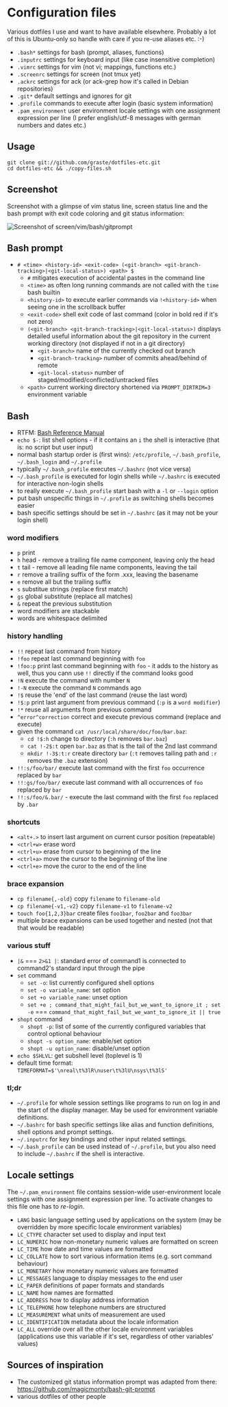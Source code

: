 # Configuration files

Various dotfiles I use and want to have available elsewhere. Probably a lot of this is Ubuntu-only so handle with care if you re-use aliases etc. :-)

- `.bash*` settings for bash (prompt, aliases, functions)
- `.inputrc` settings for keyboard input (like case insensitive completion)
- `.vimrc` settings for vim (not vi; mappings, functions etc.)
- `.screenrc` settings for screen (not tmux yet)
- `.ackrc` settings for ack (or ack-grep how it's called in Debian repositories)
- `.git*` default settings and ignores for git
- `.profile` commands to execute after login (basic system information)
- `.pam_environment` user environment locale settings with one assignment expression per line (I prefer english/utf-8 messages with german numbers and dates etc.)

## Usage

    git clone git://github.com/graste/dotfiles-etc.git
    cd dotfiles-etc && ./copy-files.sh

## Screenshot

Screenshot with a glimpse of vim status line, screen status line and the bash
prompt with exit code coloring and git status information:

![Screenshot of screen/vim/bash/gitprompt](https://raw.github.com/graste/dotfiles-etc/master/screen-vim-bash-gitprompt.png)

## Bash prompt

- `# <time> <history-id> <exit-code> (<git-branch> <git-branch-tracking>|<git-local-status>) <path> $ `
    - `#` mitigates execution of accidental pastes in the command line
    - `<time>` as often long running commands are not called with the `time` bash builtin
    - `<history-id>` to execute earlier commands via `!<history-id>` when seeing one in the scrollback buffer
    - `<exit-code>` shell exit code of last command (color in bold red if it's not zero)
    - `(<git-branch> <git-branch-tracking>|<git-local-status>)` displays detailed useful information about the git repository in the current working directory (not displayed if not in a git directory)
        - `<git-branch>` name of the currently checked out branch
        - `<git-branch-tracking>` number of commits ahead/behind of remote
        - `<git-local-status>` number of staged/modified/conflicted/untracked files
    - `<path>` current working directory shortened via `PROMPT_DIRTRIM=3` environment variable

## Bash

- RTFM: [Bash Reference Manual](http://www.gnu.org/software/bash/manual/bashref.html)
- `echo $-`: list shell options - if it contains an `i` the shell is interactive (that is: no script but user input)
- normal bash startup order is (first wins): `/etc/profile`, `~/.bash_profile`, `~/.bash_login` and `~/.profile`
- typically `~/.bash_profile` executes `~/.bashrc` (not vice versa)
- `~/.bash_profile` is executed for login shells while `~/.bashrc` is executed for interactive non-login shells
- to really execute `~/.bash_profile` start bash with a `-l` or `--login` option
- put bash unspecific things in `~/.profile` as switching shells becomes easier
- bash specific settings should be set in `~/.bashrc` (as it may not be your login shell)

### word modifiers

- `p` print
- `h` head - remove a trailing file name component, leaving only the head
- `t` tail - remove all leading file name components, leaving the tail
- `r` remove a trailing suffix of the form .xxx, leaving the basename
- `e` remove all but the trailing suffix
- `s` substitue strings (replace first match)
- `gs` global substitute (replace all matches)
- `&` repeat the previous substitution
- word modifiers are stackable
- words are whitespace delimited

### history handling

- `!!` repeat last command from history
- `!foo` repeat last command beginning with `foo`
- `!foo:p` print last command beginning with `foo` - it adds to the history as well, thus you cann use `!!` directly if the command looks good
- `!N` execute the command with number `N`
- `!-N` execute the command `N` commands ago
- `!$` reuse the 'end' of the last command (reuse the last word)
- `!$:p` print last argument from previous command (`:p` is a `word modifier`)
- `!*` reuse all arguments from previous command
- `^error^correction` correct and execute previous command (replace and execute)
- given the command `cat /usr/local/share/doc/foo/bar.baz`:
    - `cd !$:h` change to directory (`:h` removes `bar.baz`)
    - `cat !-2$:t` open `bar.baz` as that is the tail of the 2nd last command
    - `mkdir !-3$:t:r` create directory `bar` (`:t` removes tailing path and `:r` removes the `.baz` extension)
- `!!:s/foo/bar/` execute last command with the first `foo` occurrence replaced by `bar`
- `!!:gs/foo/bar/` execute last command with all occurrences of `foo` replaced by `bar`
- `!!:s/foo/&.bar/` - execute the last command with the first `foo` replaced by `.bar`

### shortcuts

- `<alt+.>` to insert last argument on current cursor position (repeatable)
- `<ctrl+w>` erase word
- `<ctrl+u>` erase from cursor to beginning of the line
- `<ctrl+a>` move the cursor to the beginning of the line
- `<ctrl+e>` move the curor to the end of the line

### brace expansion

- `cp filename{,-old}` copy `filename` to `filename-old`
- `cp filename{-v1,-v2}` copy `filename-v1` to `filename-v2`
- `touch foo{1,2,3}bar` create files `foo1bar`, `foo2bar` and `foo3bar`
- multiple brace expansions can be used together and nested (not that that would be readable)

### various stuff

- `|&` === `2>&1 |`: standard error of command1 is connected to command2's standard input through the pipe
- `set` command
  - `set -o`: list currently configured shell options
  - `set -o variable_name`: set option
  - `set +o variable_name`: unset option
  - `set +e ; command_that_might_fail_but_we_want_to_ignore_it ; set -e` === `command_that_might_fail_but_we_want_to_ignore_it || true`
- `shopt` command
  - `shopt -p`: list of some of the currently configured variables that control optional behaviour
  - `shopt -s option_name`: enable/set option
  - `shopt -u option_name`: disable/unset option
- `echo $SHLVL`:  get subshell level (toplevel is 1)
- default time format: ``TIMEFORMAT=$'\nreal\t%3lR\nuser\t%3lU\nsys\t%3lS'``

### tl;dr

- `~/.profile` for whole session settings like programs to run on log in and the start of the display manager. May be used for environment variable definitions.
- `~/.bashrc` for bash specific settings like alias and function definitions, shell options and prompt settings.
- `~/.inputrc` for key bindings and other input related settings.
- `~/.bash_profile` can be used instead of `~/.profile`, but you also need to include `~/.bashrc` if the shell is interactive.

## Locale settings

The `~/.pam_environment` file contains session-wide user-environment locale settings with one assignment expression per line. To activate changes to this file one has to _re-login_.

- `LANG` basic language setting used by applications on the system (may be overridden by more specific locale environment variables)
- `LC_CTYPE` character set used to display and input text
- `LC_NUMERIC` how non-monetary numeric values are formatted on screen
- `LC_TIME` how date and time values are formatted
- `LC_COLLATE` how to sort various information items (e.g. sort command behaviour)
- `LC_MONETARY` how monetary numeric values are formatted
- `LC_MESSAGES` language to display messages to the end user
- `LC_PAPER` definitions of paper formats and standards
- `LC_NAME` how names are formatted
- `LC_ADDRESS` how to display address information
- `LC_TELEPHONE` how telephone numbers are structured
- `LC_MEASUREMENT` what units of measurement are used
- `LC_IDENTIFICATION` metadata about the locale information
- `LC_ALL` override over all the other locale environment variables (applications use this variable if it's set, regardless of other variables' values)

## Sources of inspiration

- The customized git status information prompt was adapted from there: https://github.com/magicmonty/bash-git-prompt
- various dotfiles of other people
